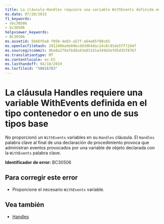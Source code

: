 ```yaml
---
title: La cláusula Handles requiere una variable WithEvents definida en el tipo contenedor o en uno de sus tipos base
ms.date: 07/20/2015
f1_keywords:
- vbc30506
- bc30506
helpviewer_keywords:
- BC30506
ms.assetid: 5b66f6a8-f050-4e03-a57f-a64e85f80cb5
ms.openlocfilehash: 291240bade84bcdd3d64dac24c8c91da5ff72d4f
ms.sourcegitcommit: 0be8a279af6d8a43e03141e349d3efd5d35f8767
ms.translationtype: MT
ms.contentlocale: es-ES
ms.lasthandoff: 04/18/2019
ms.locfileid: "58816783"
---
```

# <a name="handles-clause-requires-a-withevents-variable-defined-in-the-containing-type-or-one-of-its-base-types"></a>La cláusula Handles requiere una variable WithEvents definida en el tipo contenedor o en uno de sus tipos base
No proporcionó un `WithEvents` variables en su `Handles` cláusula. El `Handles` palabra clave al final de una declaración de procedimiento provoca que administran eventos provocados por una variable de objeto declarada con la `WithEvents` palabra clave.  
  
 **Identificador de error:** BC30506  
  
## <a name="to-correct-this-error"></a>Para corregir este error  
  
-   Proporcione el necesario `WithEvents` variable.  
  
## <a name="see-also"></a>Vea también

- [Handles](../../../visual-basic/language-reference/statements/handles-clause.md)
